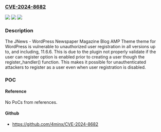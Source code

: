 ### [CVE-2024-8682](https://cve.mitre.org/cgi-bin/cvename.cgi?name=CVE-2024-8682)
![](https://img.shields.io/static/v1?label=Product&message=JNews%20-%20WordPress%20Newspaper%20Magazine%20Blog%20AMP%20Theme&color=blue)
![](https://img.shields.io/static/v1?label=Version&message=*%3C%3D%2011.6.6%20&color=brighgreen)
![](https://img.shields.io/static/v1?label=Vulnerability&message=CWE-862%20Missing%20Authorization&color=brighgreen)

### Description

The JNews - WordPress Newspaper Magazine Blog AMP Theme theme for WordPress is vulnerable to unauthorized user registration in all versions up to, and including, 11.6.6. This is due to the plugin not properly validate if the user can register option is enabled prior to creating a user though the register_handler() function. This makes it possible for unauthenticated attackers to register as a user even when user registration is disabled.

### POC

#### Reference
No PoCs from references.

#### Github
- https://github.com/4minx/CVE-2024-8682


